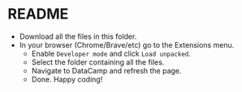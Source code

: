 # README

- Download all the files in this folder. 
- In your browser (Chrome/Brave/etc) go to the Extensions menu. 
  - Enable `Developer mode` and click `Load unpacked`. 
  - Select the folder containing all the files. 
  - Navigate to DataCamp and refresh the page. 
  - Done. Happy coding!
